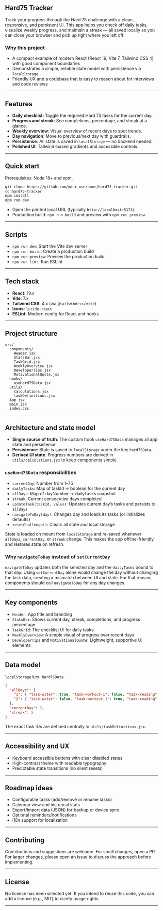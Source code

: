 ## Hard75 Tracker

Track your progress through the Hard 75 challenge with a clean, responsive, and persistent UI. This app helps you check off daily tasks, visualize weekly progress, and maintain a streak — all saved locally so you can close your browser and pick up right where you left off.

### Why this project

- A compact example of modern React (React 19, Vite 7, Tailwind CSS 4) with good component boundaries
- Demonstrates a simple, reliable state model with persistence via `localStorage`
- Friendly UX and a codebase that is easy to reason about for interviews and code reviews

---

## Features

- **Daily checklist**: Toggle the required Hard 75 tasks for the current day.
- **Progress and streak**: See completions, percentage, and streak at a glance.
- **Weekly overview**: Visual overview of recent days to spot trends.
- **Day navigation**: Move to previous/next day with guardrails.
- **Persistence**: All state is saved in `localStorage` — no backend needed.
- **Polished UI**: Tailwind-based gradients and accessible controls.

---

## Quick start

Prerequisites: Node 18+ and npm.

```bash
git clone https://github.com/your-username/hard75-tracker.git
cd hard75-tracker
npm install
npm run dev
```

- Open the printed local URL (typically `http://localhost:5173`).
- Production build: `npm run build` and preview with `npm run preview`.

---

## Scripts

- `npm run dev`: Start the Vite dev server
- `npm run build`: Create a production build
- `npm run preview`: Preview the production build
- `npm run lint`: Run ESLint

---

## Tech stack

- **React**: 19.x
- **Vite**: 7.x
- **Tailwind CSS**: 4.x (via `@tailwindcss/vite`)
- **Icons**: `lucide-react`
- **ESLint**: Modern config for React and hooks

---

## Project structure

```text
src/
  components/
    Header.jsx
    StatsBar.jsx
    TaskGrid.jsx
    WeeklyOverview.jsx
    DeveloperTips.jsx
    MotivationalQuote.jsx
  hooks/
    useHard75Data.jsx
  utils/
    calculations.jsx
    taskDefinitions.jsx
  App.jsx
  main.jsx
  index.css
```

---

## Architecture and state model

- **Single source of truth**: The custom hook `useHard75Data` manages all app state and persistence.
- **Persistence**: State is saved to `localStorage` under the key `hard75Data`.
- **Derived UI state**: Progress numbers are derived in `utils/calculations.jsx` to keep components simple.

### `useHard75Data` responsibilities

- `currentDay`: Number from 1–75
- `dailyTasks`: Map of taskId → boolean for the current day
- `allDays`: Map of dayNumber → dailyTasks snapshot
- `streak`: Current consecutive days completed
- `updateTask(taskId, value)`: Updates current day’s tasks and persists to `allDays`
- `navigateToDay(day)`: Changes day and loads its tasks (or initializes defaults)
- `resetChallenge()`: Clears all state and local storage

State is loaded on mount from `localStorage` and re-saved whenever `allDays`, `currentDay`, or `streak` change. This makes the app offline-friendly and restores state on refresh.

### Why `navigateToDay` instead of `setCurrentDay`

`navigateToDay` updates both the selected day and the `dailyTasks` bound to that day. Using `setCurrentDay` alone would change the day without changing the task data, creating a mismatch between UI and state. For that reason, components should call `navigateToDay` for any day changes.

---

## Key components

- `Header`: App title and branding
- `StatsBar`: Shows current day, streak, completions, and progress percentage
- `TaskGrid`: The checklist UI for daily tasks
- `WeeklyOverview`: A simple visual of progress over recent days
- `DeveloperTips` and `MotivationalQuote`: Lightweight, supportive UI elements

---

## Data model

`localStorage` key: `hard75Data`

```json
{
  "allDays": {
    "1": { "task-water": true, "task-workout-1": false, "task-reading": true },
    "2": { "task-water": false, "task-workout-1": true, "task-reading": true }
  },
  "currentDay": 3,
  "streak": 5
}
```

The exact task IDs are defined centrally in `utils/taskDefinitions.jsx`.

---

## Accessibility and UX

- Keyboard accessible buttons with clear disabled states
- High-contrast theme with readable typography
- Predictable state transitions (no silent resets)

---

## Roadmap ideas

- Configurable tasks (add/remove or rename tasks)
- Calendar view and historical stats
- Export/import data (JSON) for backup or device sync
- Optional reminders/notifications
- i18n support for localization

---

## Contributing

Contributions and suggestions are welcome. For small changes, open a PR. For larger changes, please open an issue to discuss the approach before implementing.

---

## License

No license has been selected yet. If you intend to reuse this code, you can add a license (e.g., MIT) to clarify usage rights.

---
